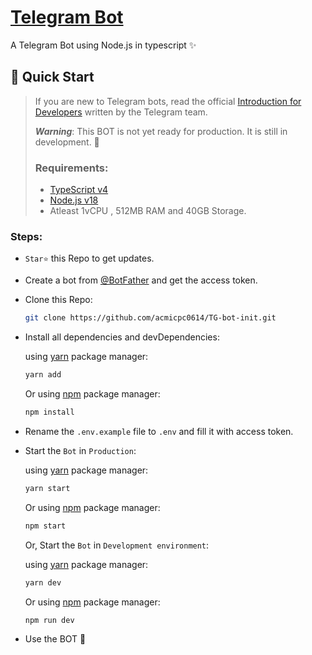 # [Telegram Bot](https://github.com/acmicpc0614/TG-bot-init.git)

A Telegram Bot using Node.js in typescript ✨

## 📡 Quick Start

> If you are new to Telegram bots, read the official [Introduction for Developers](https://core.telegram.org/bots) written by the Telegram team.
>
> **_Warning_**: This BOT is not yet ready for production. It is still in development. 🚧
>
> ### Requirements:
>
> - [TypeScript v4](https://www.typescriptlang.org/docs/handbook/typescript-in-5-minutes.html)
> - [Node.js v18](https://nodejs.org/)
> - Atleast 1vCPU , 512MB RAM and 40GB Storage.

### Steps:

- `Star⭐` this Repo to get updates.

- Create a bot from [@BotFather](https://t.me/BotFather) and get the access token.

- Clone this Repo:

  ```bash
  git clone https://github.com/acmicpc0614/TG-bot-init.git
  ```

- Install all dependencies and devDependencies:

  using [yarn](https://yarnpkg.com/) package manager:

  ```bash
  yarn add
  ```

  Or using [npm](https://www.npmjs.com/) package manager:

  ```bash
  npm install
  ```

- Rename the `.env.example` file to `.env` and fill it with access token.

- Start the `Bot` in `Production`:

  using [yarn](https://yarnpkg.com/) package manager:

  ```bash
  yarn start
  ```

  Or using [npm](https://www.npmjs.com/) package manager:

  ```bash
  npm start
  ```

  Or, Start the `Bot` in `Development environment`:

  using [yarn](https://yarnpkg.com/) package manager:

  ```bash
  yarn dev
  ```

  Or using [npm](https://www.npmjs.com/) package manager:

  ```bash
  npm run dev
  ```

- Use the BOT 🎉
